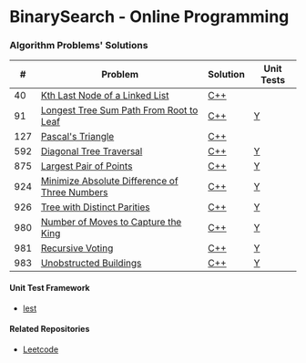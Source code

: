 BinarySearch - Online Programming
=============================

### Algorithm Problems' Solutions

| # | Problem | Solution | Unit Tests |
|---|---------|----------|------------|
|40|[Kth Last Node of a Linked List](https://binarysearch.io/problems/Kth-Last-Node-of-a-Linked-List)|[C++](./src/kth_last_node_of_a_linked_list.cpp)|
|91|[Longest Tree Sum Path From Root to Leaf](https://binarysearch.com/problems/Longest-Tree-Sum-Path-From-Root-to-Leaf)|[C++](./src/longest_tree_sum_path_from_root_to_leaf.cpp)|[Y](longest_tree_sum_path_from_root_to_leaf_test)|
|127|[Pascal's Triangle](https://binarysearch.io/problems/Pascal's-Triangle)|[C++](./src/pascals_triangle.cpp)|
|592|[Diagonal Tree Traversal](https://binarysearch.com/problems/Diagonal-Tree-Traversal)|[C++](./src/diagonal_tree_traversal.cpp)|[Y](./test/diagonal_tree_traversal_test.cpp)|
|875|[Largest Pair of Points](https://binarysearch.com/problems/Largest-Pair-of-Points)|[C++](./src/largest_pair_of_points.cpp)|[Y](./test/largest_pair_of_points_test.cpp)|
|924|[Minimize Absolute Difference of Three Numbers](https://binarysearch.com/problems/Minimize-Absolute-Difference-of-Three-Numbers)|[C++](./src/minimize_absolute_difference_of_three_numbers.cpp)|[Y](./test/minimize_absolute_difference_of_three_numbers_test.cpp)|
|926|[Tree with Distinct Parities](https://binarysearch.com/problems/Tree-with-Distinct-Parities)|[C++](./src/tree_with_distinct_parities.cpp)|[Y](./test/tree_with_distinct_parities_test.cpp)|
|980|[Number of Moves to Capture the King](https://binarysearch.com/problems/Number-of-Moves-to-Capture-the-King)|[C++](./src/number_of_moves_to_capture_the_king.cpp)|[Y](./test/number_of_moves_to_capture_the_king_test.cpp)|
|981|[Recursive Voting](https://binarysearch.com/problems/Recursive-Voting)|[C++](./src/recursive_voting.cpp)|[Y](./test/recursive_voting_test.cpp)|
|983|[Unobstructed Buildings](https://binarysearch.com/problems/Unobstructed-Buildings)|[C++](./src/unobstructed_buildings.cpp)|[Y](./test/unobstructed_buildings_test.cpp)|

#### Unit Test Framework
- [lest](https://github.com/martinmoene/lest)

#### Related Repositories
- [Leetcode](https://github.com/kaushikacharya/leetcode)
